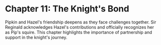 # Chapter 11: The Knight's Bond

Pipkin and Hazel's friendship deepens as they face challenges together. Sir Reginald acknowledges Hazel's contributions and officially recognizes her as Pip's squire. This chapter highlights the importance of partnership and support in the knight's journey.

